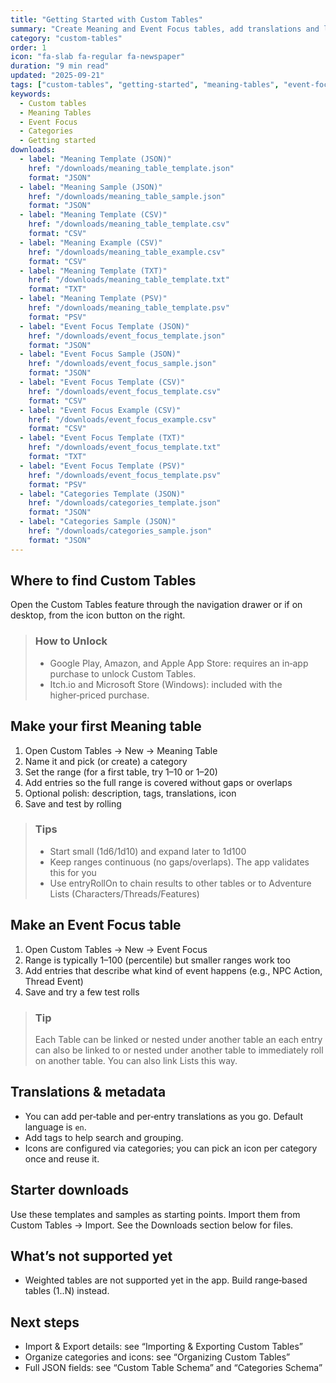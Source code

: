 ```yaml
---
title: "Getting Started with Custom Tables"
summary: "Create Meaning and Event Focus tables, add translations and links, and import ready-made starters—no programming required."
category: "custom-tables"
order: 1
icon: "fa-slab fa-regular fa-newspaper"
duration: "9 min read"
updated: "2025-09-21"
tags: ["custom-tables", "getting-started", "meaning-tables", "event-focus", "categories"]
keywords:
  - Custom tables
  - Meaning Tables
  - Event Focus
  - Categories
  - Getting started
downloads:
  - label: "Meaning Template (JSON)"
    href: "/downloads/meaning_table_template.json"
    format: "JSON"
  - label: "Meaning Sample (JSON)"
    href: "/downloads/meaning_table_sample.json"
    format: "JSON"
  - label: "Meaning Template (CSV)"
    href: "/downloads/meaning_table_template.csv"
    format: "CSV"
  - label: "Meaning Example (CSV)"
    href: "/downloads/meaning_table_example.csv"
    format: "CSV"
  - label: "Meaning Template (TXT)"
    href: "/downloads/meaning_table_template.txt"
    format: "TXT"
  - label: "Meaning Template (PSV)"
    href: "/downloads/meaning_table_template.psv"
    format: "PSV"
  - label: "Event Focus Template (JSON)"
    href: "/downloads/event_focus_template.json"
    format: "JSON"
  - label: "Event Focus Sample (JSON)"
    href: "/downloads/event_focus_sample.json"
    format: "JSON"
  - label: "Event Focus Template (CSV)"
    href: "/downloads/event_focus_template.csv"
    format: "CSV"
  - label: "Event Focus Example (CSV)"
    href: "/downloads/event_focus_example.csv"
    format: "CSV"
  - label: "Event Focus Template (TXT)"
    href: "/downloads/event_focus_template.txt"
    format: "TXT"
  - label: "Event Focus Template (PSV)"
    href: "/downloads/event_focus_template.psv"
    format: "PSV"
  - label: "Categories Template (JSON)"
    href: "/downloads/categories_template.json"
    format: "JSON"
  - label: "Categories Sample (JSON)"
    href: "/downloads/categories_sample.json"
    format: "JSON"
---
```


## Where to find Custom Tables

Open the Custom Tables feature through the navigation drawer or if on desktop, from the icon button on the right.
> ### How to Unlock
  >  - Google Play, Amazon, and Apple App Store: requires an in‑app purchase to unlock Custom Tables.
  > - Itch.io and Microsoft Store (Windows): included with the higher‑priced purchase.

## Make your first Meaning table

1) Open Custom Tables → New → Meaning Table
2) Name it and pick (or create) a category
3) Set the range (for a first table, try 1–10 or 1–20)
4) Add entries so the full range is covered without gaps or overlaps
5) Optional polish: description, tags, translations, icon
6) Save and test by rolling

> ### Tips
> - Start small (1d6/1d10) and expand later to 1d100
> - Keep ranges continuous (no gaps/overlaps). The app validates this for you
> - Use entryRollOn to chain results to other tables or to Adventure Lists (Characters/Threads/Features)

## Make an Event Focus table

1) Open Custom Tables → New → Event Focus
2) Range is typically 1–100 (percentile) but smaller ranges work too
3) Add entries that describe what kind of event happens (e.g., NPC Action, Thread Event)
4) Save and try a few test rolls

> ### Tip 
> Each Table can be linked or nested under another table an each entry can also be linked to or nested under another table to immediately roll on another table. You can also link Lists this way.


## Translations & metadata

- You can add per‑table and per‑entry translations as you go. Default language is `en`.
- Add tags to help search and grouping.
- Icons are configured via categories; you can pick an icon per category once and reuse it.

## Starter downloads

Use these templates and samples as starting points. Import them from Custom Tables → Import. See the Downloads section below for files.

## What’s not supported yet

- Weighted tables are not supported yet in the app. Build range‑based tables (1..N) instead.

## Next steps

- Import & Export details: see “Importing & Exporting Custom Tables”
- Organize categories and icons: see “Organizing Custom Tables”
- Full JSON fields: see “Custom Table Schema” and “Categories Schema”
